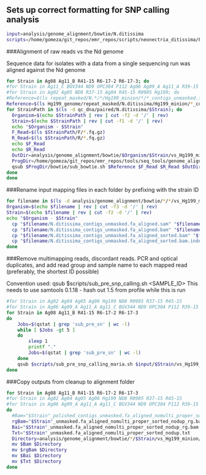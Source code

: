 ## Sets up correct formatting for SNP calling analysis

```bash
input=analysis/genome_alignment/bowtie/N.ditissima
scripts=/home/gomeza/git_repos/emr_repos/scripts/neonectria_ditissima/Popgen_analysis/snp
```

###Alignment of raw reads vs the Nd genome

Sequence data for isolates with a data from a single sequencing run was aligned against the Nd genome

```bash
for Strain in Ag08 Ag11_B R41-15 R6-17-2 R6-17-3; do
#for Strain in Ag11_C BGV344 ND9 OPC304 P112 Ag06 Ag09_A Ag11_A R39-15 R42-15 R68-17; do
#for Strain in Ag02 Ag05 ND8 R37-15 Ag04 R45-15 R0905 Hg199; do
#Reference=$(ls repeat_masked/N.*/*/Hg199_minion/*/*_contigs_unmasked.fa)
Reference=$(ls Hg199_genome/repeat_masked/N.ditissima/Hg199_minion/*_contigs_unmasked.fa)
for StrainPath in $(ls -d qc_dna/paired/N.ditissima/$Strain); do
  Organism=$(echo $StrainPath | rev | cut -f2 -d '/' | rev)
  Strain=$(echo $StrainPath | rev | cut -f1 -d '/' | rev)
  echo "$Organism - $Strain"
  F_Read=$(ls $StrainPath/F/*.fq.gz)
  R_Read=$(ls $StrainPath/R/*.fq.gz)
  echo $F_Read
  echo $R_Read
  OutDir=analysis/genome_alignment/bowtie/$Organism/$Strain/vs_Hg199_minion
  ProgDir=/home/gomeza/git_repos/emr_repos/tools/seq_tools/genome_alignment
  qsub $ProgDir/bowtie/sub_bowtie.sh $Reference $F_Read $R_Read $OutDir
done
done
  ```

###Rename input mapping files in each folder by prefixing with the strain ID

```bash
for filename in $(ls -d analysis/genome_alignment/bowtie/*/*/vs_Hg199_minion); do
Organism=$(echo $filename | rev | cut -f3 -d '/' | rev)
Strain=$(echo $filename | rev | cut -f2 -d '/' | rev)
echo "$Organism - $Strain"
  cp "$filename/N.ditissima_contigs_unmasked.fa_aligned.sam" "$filename/"$Strain"_unmasked.fa_aligned.sam"
  cp "$filename/N.ditissima_contigs_unmasked.fa_aligned.bam" "$filename/"$Strain"_unmasked.fa_aligned.bam"
  cp "$filename/N.ditissima_contigs_unmasked.fa_aligned_sorted.bam" "$filename/"$Strain"_unmasked.fa_aligned_sorted.bam"
  cp "$filename/N.ditissima_contigs_unmasked.fa_aligned_sorted.bam.index" "$filename/"$Strain"_unmasked.fa_aligned_sorted.bam.index"
done
```

###Remove multimapping reads, discordant reads. PCR and optical duplicates, and add read group and sample name to each mapped read (preferably, the shortest ID possible)

Convention used: qsub $scripts/sub_pre_snp_calling.sh <SAMPLE_ID> This needs to use samtools 0.1.18 - hash out 1.5 from profile while this is run

```bash
#for Strain in Ag02 Ag04 Ag05 Ag06 Hg199 ND8 R0905 R37-15 R45-15
#for Strain in Ag06 Ag09_A Ag11_A Ag11_C BGV344 ND9 OPC304 P112 R39-15 R42-15 R68-17
for Strain in Ag08 Ag11_B R41-15 R6-17-2 R6-17-3
do
    Jobs=$(qstat | grep 'sub_pre_sn' | wc -l)
    while [ $Jobs -gt 5 ]
    do
        sleep 1
        printf "."
        Jobs=$(qstat | grep 'sub_pre_sn' | wc -l)
    done
    qsub $scripts/sub_pre_snp_calling_maria.sh $input/$Strain/vs_Hg199_minion/"$Strain"_unmasked.fa_aligned.sam $Strain
done
```

###Copy outputs from cleanup to alignment folder

```bash
for Strain in Ag08 Ag11_B R41-15 R6-17-2 R6-17-3
#for Strain in Ag02 Ag04 Ag05 Ag06 Hg199 ND8 R0905 R37-15 R45-15
#for Strain in Ag06 Ag09_A Ag11_A Ag11_C BGV344 ND9 OPC304 P112 R39-15 R42-15 R68-17
do
  #Bam="$Strain"_polished_contigs_unmasked.fa_aligned_nomulti_proper_sorted_nodup.bam
  rgBam="$Strain"_unmasked.fa_aligned_nomulti_proper_sorted_nodup_rg.bam
  Bai="$Strain"_unmasked.fa_aligned_nomulti_proper_sorted_nodup_rg.bam.bai
  Txt="$Strain"_unmasked.fa_aligned_nomulti_proper_sorted_nodup.txt
  Directory=analysis/genome_alignment/bowtie/*/$Strain/vs_Hg199_minion/
  mv $Bam $Directory
  mv $rgBam $Directory
  mv $Bai $Directory
  mv $Txt $Directory
done
```
